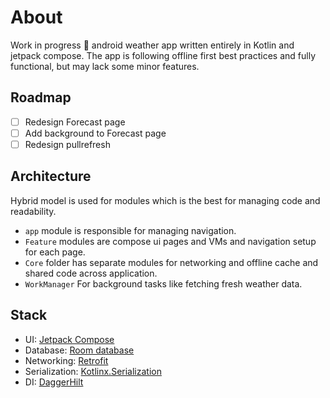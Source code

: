 # About

Work in progress 🚧 android weather app written entirely in Kotlin and jetpack compose. The app is following offline first best practices and fully functional, but may lack some minor features.

## Roadmap

* [ ] Redesign Forecast page
* [ ] Add background to Forecast page
* [ ] Redesign pullrefresh

## Architecture

Hybrid model is used for modules which is the best for managing code and readability.
* `app` module is responsible for managing navigation.
* `Feature` modules are compose ui pages and VMs and navigation setup for each page.
* `Core` folder has separate modules for networking and offline cache and shared code across application.
* `WorkManager` For background tasks like fetching fresh weather data.

## Stack

* UI: [Jetpack Compose]()
* Database: [Room database]()
* Networking: [Retrofit]()
* Serialization: [Kotlinx.Serialization]()
* DI: [DaggerHilt]()
